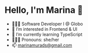 <h1>Hello, I'm Marina 👋</h1>

- 👩🏻‍💻 Software Developer I @ Globo 
- 👀 I’m interested in Frontend & UI
- 🌱 I’m currently learning TypeScript
- 💁🏻‍♀️ Pronouns: she/her
- 📫 marinamurads@gmail.com

<!---
marinamurads/marinamurads is a ✨ special ✨ repository because its `README.md` (this file) appears on your GitHub profile.
You can click the Preview link to take a look at your changes.
--->

